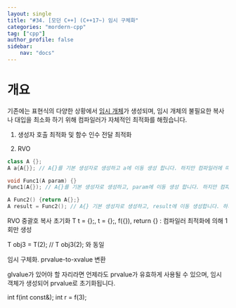 ```yaml
---
layout: single
title: "#34. [모던 C++] (C++17~) 임시 구체화"
categories: "mordern-cpp"
tag: ["cpp"]
author_profile: false
sidebar: 
    nav: "docs"
---
```


# 개요

기존에는 표현식의 다양한 상황에서 [임시 개체](https://tango1202.github.io/classic-cpp-guide/classic-cpp-guide-static-extern-lifetime/#%EC%9E%84%EC%8B%9C-%EA%B0%9C%EC%B2%B4)가 생성되며, 임시 개체의 불필요한 복사나 대입을 최소화 하기 위해 컴파일러가 자체적인 최적화를 해줬습니다.

1. 생성자 호출 최적화 및 함수 인수 전달 최적화

2. RVO

```cpp
class A {};
A a{A{}}; // A{}를 기본 생성자로 생성하고 a에 이동 생성 합니다. 하지만 컴파일러에 따라 a를 기본 생성자로 생성합니다.

void Func1(A param) {}
Func1(A{}); // A{}를 기본 생성자로 생성하고, param에 이동 생성 합니다. 하지만 컴파일러에 따라 param을 기본 생성자로 생성합니다.

A Func2() {return A{};}
A result = Func2(); // A{} 기본 생성자로 생성하고, result에 이동 생성합니다. 하지만 컴파일러에 따라 result를 기본 생성자로 생성합니다.
```


RVO
중괄호 복사 초기화 T t = {};, t = {};, f({}), return {} : 컴파일러 최적화에 의해 1회만 생성

T obj3 = T(2); // T obj3(2); 와 동일


임시 구체화. prvalue-to-xvalue 변환

glvalue가 있어야 할 자리라면 언제라도 prvalue가 유효하게 사용될 수 있으며, 임시 객체가 생성되어 prvalue로 초기화됩니다.

int f(int const&);
int r = f(3);